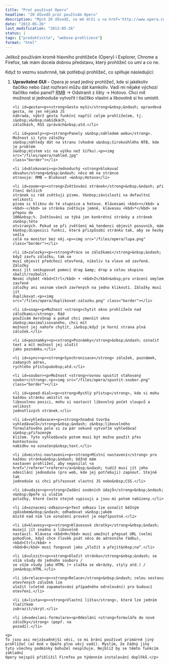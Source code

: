 ```yaml
---
title: "Proč používat Operu"
headline: "20 důvodů proč používám Operu"
description: "Mých 20 důvodů, co mě drží u <a href='http://www.opera.com/'>prohlížeče Opera</a>."
date: "2013-05-26"
last_modification: "2013-05-26"
status: 1
tags: ["produktivita", "webove-prohlizece"]
format: "html"
---
```


<p>Jelikož používám kromě hlavního prohlížeče (Opery) i&nbsp;Explorer,
Chrome a Firefox, tak mám docela dobrou představu, který prohlížeč co
umí a co ne.</p>

<p>Když to vezmu souhrnně, tak potřebuji prohlížeč, co splňuje
následující:</p>

<ol>
    <li id=gui><p><strong>Upravitelné GUI</strong>&nbsp;&ndash; Opera je snad jediný prohlížeč, kde si
    jakékoliv tlačítko nebo část rozhraní můžu dát kamkoliv. Vadí mi
    nějaké výchozí tlačítko nebo panel? <abbr class='help' title='Pravé tlačítko myši'>RMB</abbr> → Odstranit z&nbsp;lišty →
    Hotovo. Chci mít možnost si jednoduše vytvořit i&nbsp;tlačítko vlastní a
    libovolně si ho umístit.</li>

    <li id=gesta><p><strong>Gesta myší</strong>&nbsp;&ndash; opravdová gesta, ne jen nějaká JS
    náhrada, nýbrž gesta funkční napříč celým prohlížečem, tj. i&nbsp;v&nbsp;nabídkách,
    záložkách, RSS zprávách&nbsp;atd.</li>

    <li id=panely><p><strong>Panely s&nbsp;náhledem webu</strong>. Možnost si tyto záložky
    s&nbsp;náhledy dát na stranu (vhodné u&nbsp;širokoúhlého NTB, kde je problém
    s&nbsp;místem víc na výšku než šířku).<p><img src="/files/opera/nahled.jpg"
    class="border"></li>

    <li id=blokovani><p>Jednoduchý <strong>blokovač obsahu</strong>&nbsp;&ndash; něco mě na stránce
    otravuje: RMB → Blokovat →&nbsp;Hotovo</li>

    <li id=zoom><p><strong>Zvětšování stránek</strong>&nbsp;&ndash; při čtení delších
    stránek si rád zvětšuji písmo. V&nbsp;závislosti na defaultní velikosti
    písma si kliknu do té stupnice a hotovo. Klávesami <kbd>+</kbd> a
    <kbd>-</kbd> se stránka zvětšuje jemně, klávesou <kbd>*</kbd> se přepnu do
    100&nbsp;%. Zvětšování se týká jen konkrétní stránky a stránek z&nbsp;této
    otvíraných. Pokud se při zvětšení má tendenci objevit posuvník, mám
    k&nbsp;disposici funkci, která přizpůsobí stránku tak, aby se hezky vešla
    celá na monitor bez něj.<p><img src="/files/opera/lupa.png"
    class="border"></li>

    <li id=zalozky><p><strong>Práce se záložkami</strong>&nbsp;&ndash; když zavřu záložku, tak se
    musí objevit předchozí otevřená, nikoliv ta vlevo od zavřené. Záložky
    musí jít seskupovat pomocí drag &amp; drop a celou skupinu sbalit/rozbalit.
    Nesmí chybět <kbd>Ctrl</kbd> + <kbd>Z</kbd>&nbsp;pro vrácení omylem zavřené
    záložky ani seznam všech zavřených na jedno kliknutí. Záložky musí jít
    duplikovat.<p><img
    src="/files/opera/duplikovat-zalozku.png" class="border"></li>

    <li id=snap><p>Možnost <strong>chytit okno prohlížeče nad záložkami</strong>. Rád
    používám AeroSnap a pokud chci zmenšit okno z&nbsp;maximalisovaného, chci mít
    možnost jej nahoře chytit, i&nbsp;když je horní strana plná záložek.</li>

    <li id=poznamky><p><strong>Poznámky</strong>&nbsp;&ndash; označit text a mít možnost jej uložit
    jako poznámku.</li>

    <li id=sync><p><strong>Synchronisace</strong> záložek, poznámek, zadaných adres,
    rychlého přístupu&nbsp;atd.</li>

    <li id=soubor><p>Možnost <strong>rovnou spustit stahovaný soubor</strong>.<p><img src="/files/opera/spustit-soubor.png"
    class="border"></li>

    <li id=speed-dial><p><strong>Rychlý přístup</strong>, kde si mohu každou stránku umístit na
    libovolnou posici, mohu si nastavit libovolný počet sloupců a velikost
    jednotlivých stránek.</li>

    <li id=vyhledavace><p><strong>Snadná tvorba vyhledávačů</strong>&nbsp;&ndash; z&nbsp;libovolného
    formulářového pole si za pár sekund vytvořím vyhledávač s&nbsp;přiřazeným
    klíčem. Tyto vyhledávače potom musí být možno použít přes kontextovou
    nabídku na označený&nbsp;text.</li>

    <li id=mistni-nastaveni><p><strong>Místní nastavení</strong> pro každou stránku&nbsp;&ndash; běžně mám
    nastaven prohlížeč, aby neposílal <a href="/referer">referer</a>&nbsp;&ndash; tudíž musí jít jeho
    odesílání jednoduše (pro web, kde jej potřebuji) zapnout. Stejně tak
    jednoduše si chci přiřazovat vlastní JS nebo&nbsp;CSS.</li>

    <li id=udaje><p><strong>Zadání osobních údajů</strong>&nbsp;&ndash; v&nbsp;Opeře si uložím
    položky, které často stejně vypisuji a jsou mi potom nabízeny.</li>

    <li id=oznaceni-odkazu><p>Text odkazu lze označit běžným způsobem&nbsp;&ndash; odhadovat v&nbsp;jakém
    místě nad ním lze označení provést je nepřípustné.</li>

    <li id=klavesy><p><strong>Klávesové zkratky</strong>&nbsp;&ndash; musejí jít snadno a libovolně
    nastavit. Klávesa <kbd>H</kbd> musí umožnit přepsat URL (velmi pohodlné, když chce člověk psát něco do adresního řádku), <kbd>Ctrl</kbd> +
    <kbd>B</kbd> musí fungovat jako „Vložit a přejít&nbsp;na“.</li>

    <li id=ulozit><p><strong>Uložit stránku</strong>&nbsp;&ndash; se vším všudy do jednoho souboru /
    se vším všudy jako HTML (+ složka se obrázky, styly atd.) / jen&nbsp;HTML.</li>

    <li id=relace><p><strong>Relace</strong>&nbsp;&ndash; celou sestavu otevřených záložek lze
    uložit (včetně zapamatování případného odrolování) pro budoucí
    otevření.</li>

    <li id=lista><p><strong>Vlastní lišta</strong>, která lze jedním tlačítkem
    zobrazit/skrýt.</li>

    <li id=odeslani-formulare><p>Odeslání <strong>formuláře do nové záložky</strong> (popř. na
    pozadí).</li>
</ol>

    <p>
    To jsou asi nejzásadnější věci, co mi brání používat primárně jiný prohlížeč (ač mně v Opeře plno věcí vadí). Myslím, že žádný jiný
    tyto všechny podmínky bohužel nesplňuje. Nejblíž by se těmto funkcím základní
    Opery nejspíš přiblížil Firefox po týdenním instalování doplňků.</p>